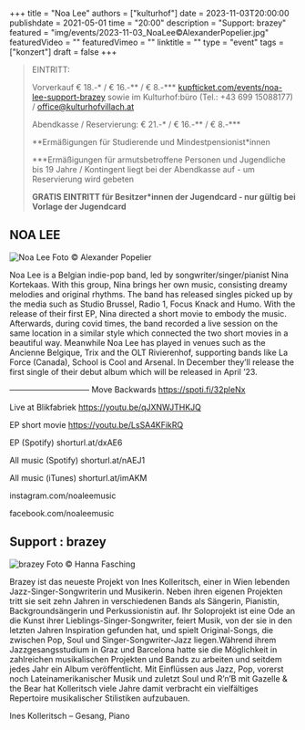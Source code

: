 +++
title = "Noa Lee"
authors = ["kulturhof"]
date = 2023-11-03T20:00:00
publishdate = 2021-05-01
time = "20:00"
description = "Support: brazey"
featured = "img/events/2023-11-03_NoaLee©AlexanderPopelier.jpg"
featuredVideo = ""
featuredVimeo = ""
linktitle = ""
type = "event"
tags = ["konzert"]
draft = false
+++

> EINTRITT: 
> 
> Vorverkauf € 18.-\* / € 16.-\*\* / € 8.-\*\*\* [kupfticket.com/events/noa-lee-support-brazey](https://kupfticket.com/events/noa-lee-support-brazey) sowie im Kulturhof:büro (Tel.: +43 699 15088177) / office@kulturhofvillach.at
>
> Abendkasse / Reservierung: € 21.-\* / € 16.-\*\* / € 8.-\*\*\*
> 
> \*\*Ermäßigungen für Studierende und Mindestpensionist\*innen
> 
> \*\*\*Ermäßigungen für armutsbetroffene Personen und Jugendliche bis 19 Jahre / Kontingent liegt bei der Abendkasse auf - um Reservierung wird gebeten
> 
> **GRATIS EINTRITT für Besitzer\*innen der Jugendcard - nur gültig bei Vorlage der Jugendcard**

## NOA LEE

![Noa Lee](/img/events/2023-11-3_NoaLee©AlexanderPopelier.jpg)
Foto © Alexander Popelier

Noa Lee is a Belgian indie-pop band, led by songwriter/singer/pianist Nina Kortekaas. With this group, Nina brings her own music, consisting dreamy melodies and original rhythms.
The band has released singles picked up by the media such as Studio Brussel, Radio 1, Focus Knack and Humo. With the release of their first EP, Nina directed a short movie to embody the music. Afterwards, during covid times, the band recorded a live session on the same location in a similar style which connected the two short movies in a beautiful way. Meanwhile Noa Lee has played in venues such as the Ancienne Belgique, Trix and the OLT Rivierenhof, supporting bands like La Force (Canada), School is Cool and Arsenal. In December they’ll release the first single of their debut album which will be released in April ’23.

——————————
Move Backwards https://spoti.fi/32pleNx

Live at Blikfabriek https://youtu.be/qJXNWJTHKJQ

EP short movie https://youtu.be/LsSA4KFikRQ

EP (Spotify) shorturl.at/dxAE6

All music (Spotify) shorturl.at/nAEJ1

All music (iTunes) shorturl.at/imAKM

instagram.com/noaleemusic

facebook.com/noaleemusic

## Support : brazey

![brazey](/img/events/2023-11-3_brazey_HANNA_FASCHING.jpeg)
Foto © Hanna Fasching

Brazey ist das neueste Projekt von Ines Kolleritsch, einer in Wien lebenden Jazz-Singer-Songwriterin und Musikerin. Neben ihren eigenen Projekten tritt sie seit zehn Jahren in verschiedenen Bands als Sängerin, Pianistin, Backgroundsängerin und Perkussionistin auf. Ihr Soloprojekt ist eine Ode an die Kunst ihrer Lieblings-Singer-Songwriter, feiert Musik, von der sie in den letzten Jahren Inspiration gefunden hat, und spielt Original-Songs, die zwischen Pop, Soul und Singer-Songwriter-Jazz liegen.Während ihrem Jazzgesangsstudium in Graz und Barcelona hatte sie die Möglichkeit in zahlreichen musikalischen Projekten und Bands zu arbeiten und seitdem jedes Jahr ein Album veröffentlicht. Mit Einflüssen aus Jazz, Pop, vorerst noch Lateinamerikanischer Musik und zuletzt Soul und R’n’B mit Gazelle & the Bear hat Kolleritsch viele Jahre damit verbracht ein vielfältiges Repertoire musikalischer Stilistiken aufzubauen.

Ines Kolleritsch – Gesang, Piano

